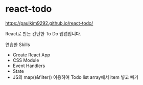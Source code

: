 # react-todo

https://paulkim9292.github.io/react-todo/

React로 만든 간단한 To Do 웹앱입니다.

연습한 Skills

- Create React App
- CSS Module
- Event Handlers
- State
- JS의 map()&filter() 이용하여 Todo list array에서 item 넣고 빼기
